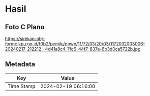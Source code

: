 # Hasil

## Foto C Plano

https://sirekap-obj-formc.kpu.go.id/f0b2/pemilu/ppwp/11/72/03/20/03/1172032003006-20240217-212212--4d41a8c4-7fc6-44f7-837a-6b3d0ca5722b.jpg


## Metadata

| Key        | Value               |
| ---------- | ------------------- |
| Time Stamp | 2024-02-19 06:16:00 |



